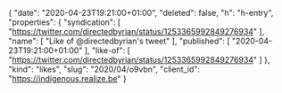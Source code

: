 {
  "date": "2020-04-23T19:21:00+01:00",
  "deleted": false,
  "h": "h-entry",
  "properties": {
    "syndication": [
      "https://twitter.com/directedbyrian/status/1253365992849276934"
    ],
    "name": [
      "Like of @directedbyrian's tweet"
    ],
    "published": [
      "2020-04-23T19:21:00+01:00"
    ],
    "like-of": [
      "https://twitter.com/directedbyrian/status/1253365992849276934"
    ]
  },
  "kind": "likes",
  "slug": "2020/04/o9vbn",
  "client_id": "https://indigenous.realize.be"
}
